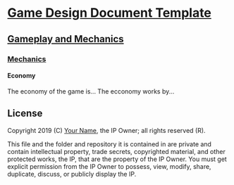 # [Game Design Document Template](../../readme.md)

## [Gameplay and  Mechanics](../readme.md)

### [Mechanics](./readme.md)

#### Economy

The economy of the game is... The ecconomy works by...

## License

Copyright 2019 (C) [Your Name](https://your-name.github.io), the IP Owner; all rights reserved (R).

This file and the folder and repository it is contained in are private and contain intellectual property, trade secrets, copyrighted material, and other protected works, the IP, that are the property of the IP Owner. You must get explicit permission from the IP Owner to possess, view, modify, share, duplicate, discuss, or publicly display the IP.
